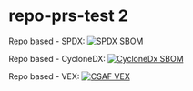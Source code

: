 # repo-prs-test 2

Repo based - SPDX: [![SPDX SBOM](https://img.shields.io/endpoint?url=https%3A%2F%2Fqa-api-hooks.soos.io%2Fapi%2Fshieldsio-badges%3FbadgeType%3DSpdxSbom%26pid%3D3i1e4v7cw)](https://qa-app.soos.io/research/repositories/github/soos-io/sample-project-python/?attributionFormat=Spdx)

Repo based - CycloneDX: [![CycloneDx SBOM](https://img.shields.io/endpoint?url=https%3A%2F%2Fqa-api-hooks.soos.io%2Fapi%2Fshieldsio-badges%3FbadgeType%3DCycloneDxSbom%26pid%3D3i1e4v7cw)](https://qa-app.soos.io/research/repositories/github/soos-io/sample-project-python/?attributionFormat=CycloneDx)

Repo based - VEX: [![CSAF VEX](https://img.shields.io/endpoint?url=https%3A%2F%2Fqa-api-hooks.soos.io%2Fapi%2Fshieldsio-badges%3FbadgeType%3DVexSbom%26pid%3D3i1e4v7cw)](https://qa-app.soos.io/research/repositories/github/soos-io/sample-project-python/?attributionFormat=CsafVex)
